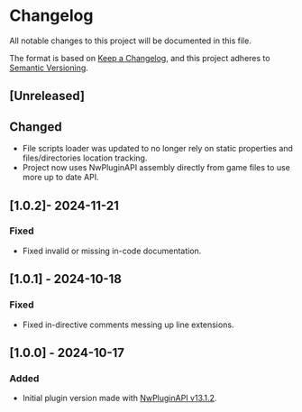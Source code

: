 # Changelog

All notable changes to this project will be documented in this file.

The format is based on [Keep a Changelog](https://keepachangelog.com/en/1.0.0/),
and this project adheres to [Semantic Versioning](https://semver.org/spec/v2.0.0.html).

## [Unreleased]

## Changed

- File scripts loader was updated to no longer rely on static properties and files/directories location tracking.
- Project now uses NwPluginAPI assembly directly from game files to use more up to date API.

## [1.0.2]- 2024-11-21

### Fixed

- Fixed invalid or missing in-code documentation.

## [1.0.1] - 2024-10-18

### Fixed

- Fixed in-directive comments messing up line extensions.

## [1.0.0] - 2024-10-17

### Added

- Initial plugin version made with [NwPluginAPI v13.1.2](https://github.com/northwood-studios/NwPluginAPI/releases/tag/13.1.2).
